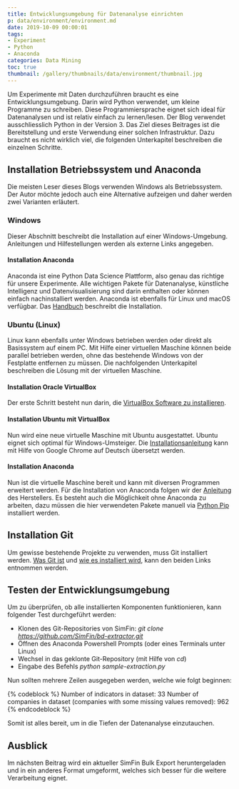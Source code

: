 ```yaml
---
title: Entwicklungsumgebung für Datenanalyse einrichten
p: data/environment/environment.md
date: 2019-10-09 00:00:01
tags:
- Experiment
- Python
- Anaconda
categories: Data Mining
toc: true
thumbnail: /gallery/thumbnails/data/environment/thumbnail.jpg
---
```


Um Experimente mit Daten durchzuführen braucht es eine Entwicklungsumgebung. Darin wird Python verwendet, um kleine Programme zu schreiben. Diese Programmiersprache eignet sich ideal für Datenanalysen und ist relativ einfach zu lernen/lesen. Der Blog verwendet ausschliesslich Python in der Version 3. Das Ziel dieses Beitrages ist die Bereitstellung und erste Verwendung einer solchen Infrastruktur. Dazu braucht es nicht wirklich viel, die folgenden Unterkapitel beschreiben die einzelnen Schritte.

<!-- more -->

## Installation Betriebssystem und Anaconda

Die meisten Leser dieses Blogs verwenden Windows als Betriebssystem. Der Autor möchte jedoch auch eine Alternative aufzeigen und daher werden zwei Varianten erläutert.

### Windows

Dieser Abschnitt beschreibt die Installation auf einer Windows-Umgebung. Anleitungen und Hilfestellungen werden als externe Links angegeben.

#### Installation Anaconda

Anaconda ist eine Python Data Science Plattform, also genau das richtige für unsere Experimente. Alle wichtigen Pakete für Datenanalyse, künstliche Intelligenz und Datenvisualisierung sind darin enthalten oder können einfach nachinstalliert werden. Anaconda ist ebenfalls für Linux und macOS verfügbar. Das [Handbuch](https://docs.anaconda.com/anaconda/install/windows/) beschreibt die Installation.

### Ubuntu (Linux)

Linux kann ebenfalls unter Windows betrieben werden oder direkt als Basissystem auf einem PC. Mit Hilfe einer virtuellen Maschine können beide parallel betrieben werden, ohne das bestehende Windows von der Festplatte entfernen zu müssen. Die nachfolgenden Unterkapitel beschreiben die Lösung mit der virtuellen Maschine.

#### Installation Oracle VirtualBox

Der erste Schritt besteht nun darin, die [VirtualBox Software zu installieren](https://www.thomas-krenn.com/de/wiki/VirtualBox_installieren).

#### Installation Ubuntu mit VirtualBox

Nun wird eine neue virtuelle Maschine mit Ubuntu ausgestattet. Ubuntu eignet sich optimal für Windows-Umsteiger. Die [Installationsanleitung](https://medium.com/@tushar0618/install-ubuntu-16-04-lts-on-virtual-box-desktop-version-30dc6f1958d0) kann mit Hilfe von Google Chrome auf Deutsch übersetzt werden.


#### Installation Anaconda

Nun ist die virtuelle Maschine bereit und kann mit diversen Programmen erweitert werden. Für die Installation von Anaconda folgen wir der [Anleitung](https://docs.anaconda.com/anaconda/install/linux/) des Herstellers. Es besteht auch die Möglichkeit ohne Anaconda zu arbeiten, dazu müssen die hier verwendeten Pakete manuell via [Python Pip](https://wiki.ubuntuusers.de/pip/) installiert werden.


## Installation Git

Um gewisse bestehende Projekte zu verwenden, muss Git installiert werden. [Was Git ist](https://git-scm.com/book/de/v1/Los-geht%E2%80%99s-Wozu-Versionskontrolle%3F) und [wie es installiert wird](https://git-scm.com/book/de/v1/Los-geht%E2%80%99s-Git-installieren), kann den beiden Links entnommen werden.


## Testen der Entwicklungsumgebung

Um zu überprüfen, ob alle installierten Komponenten funktionieren, kann folgender Test durchgeführt werden:

* Klonen des Git-Repositories von SimFin: *git clone https://github.com/SimFin/bd-extractor.git*
* Öffnen des Anaconda Powershell Prompts (oder eines Terminals unter Linux)
* Wechsel in das geklonte Git-Repository (mit Hilfe von *cd*)
* Eingabe des Befehls *python sample-extraction.py*

Nun sollten mehrere Zeilen ausgegeben werden, welche wie folgt beginnen:

{% codeblock %}
Number of indicators in dataset: 33
Number of companies in dataset (companies with some missing values removed): 962
{% endcodeblock %}

Somit ist alles bereit, um in die Tiefen der Datenanalyse einzutauchen.

## Ausblick
Im nächsten Beitrag wird ein aktueller SimFin Bulk Export heruntergeladen und in ein anderes Format umgeformt, welches sich besser für die weitere Verarbeitung eignet.
